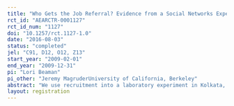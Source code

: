 ```yaml
---
title: "Who Gets the Job Referral? Evidence from a Social Networks Experiment"
rct_id: "AEARCTR-0001127"
rct_id_num: "1127"
doi: "10.1257/rct.1127-1.0"
date: "2016-08-03"
status: "completed"
jel: "C91, D12, O12, Z13"
start_year: "2009-02-01"
end_year: "2009-12-31"
pi: "Lori Beaman"
pi_other: "Jeremy MagruderUniversity of California, Berkeley"
abstract: "We use recruitment into a laboratory experiment in Kolkata, India to analyze how job networks select individuals for employment opportunities. We present evidence that individuals face a tradeoff between choosing the most qualified individual for the job and the individual who is ideal from the perspective of their social network. The experiment allows randomly selected subjects to refer members of their social networks to subsequent rounds of the experiment and varies the incentive schemes offered to these participants. We find that when faced with performance pay, individuals are more likely to refer co-workers and less likely to refer family members. High ability participants who are offered performance pay recruit referrals who perform significantly better on a cognitive ability task and also prove to be more reliable as evidenced by their choices in the trust game and performance on an effort task."
layout: registration
---
```


